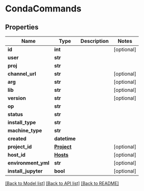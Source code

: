 # CondaCommands

## Properties
Name | Type | Description | Notes
------------ | ------------- | ------------- | -------------
**id** | **int** |  | [optional] 
**user** | **str** |  | 
**proj** | **str** |  | 
**channel_url** | **str** |  | [optional] 
**arg** | **str** |  | [optional] 
**lib** | **str** |  | [optional] 
**version** | **str** |  | [optional] 
**op** | **str** |  | 
**status** | **str** |  | 
**install_type** | **str** |  | 
**machine_type** | **str** |  | 
**created** | **datetime** |  | 
**project_id** | [**Project**](Project.md) |  | [optional] 
**host_id** | [**Hosts**](Hosts.md) |  | [optional] 
**environment_yml** | **str** |  | [optional] 
**install_jupyter** | **bool** |  | [optional] 

[[Back to Model list]](../README.md#documentation-for-models) [[Back to API list]](../README.md#documentation-for-api-endpoints) [[Back to README]](../README.md)

